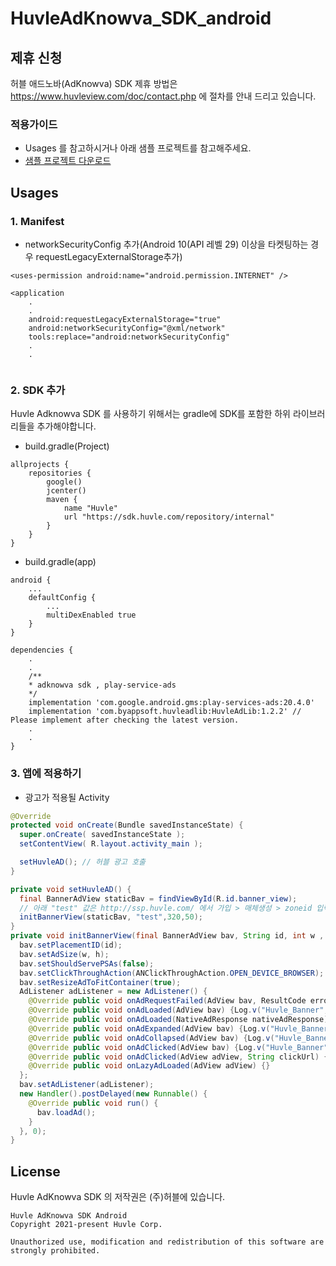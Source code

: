 # HuvleAdKnowva_SDK_android


## 제휴 신청
허블 애드노바(AdKnowva) SDK 제휴 방법은 https://www.huvleview.com/doc/contact.php 에 절차를 안내 드리고 있습니다.


### 적용가이드
- Usages 를 참고하시거나 아래 샘플 프로젝트를 참고해주세요.
- [샘플 프로젝트 다운로드](http://api.huvleview.com/ko/downloads/HuvleAdLibSample.zip)


## Usages
### 1. Manifest
- networkSecurityConfig 추가(Android 10(API 레벨 29) 이상을 타켓팅하는 경우 requestLegacyExternalStorage추가)
```
<uses-permission android:name="android.permission.INTERNET" />

<application
	.
	.
	android:requestLegacyExternalStorage="true"
	android:networkSecurityConfig="@xml/network"
	tools:replace="android:networkSecurityConfig"
	.
	.
	
```

### 2. SDK 추가
Huvle Adknowva SDK 를 사용하기 위해서는 gradle에 SDK를 포함한 하위 라이브러리들을 추가해야합니다.
- build.gradle(Project)
```
allprojects {
    repositories {
        google()
        jcenter()
        maven {
            name "Huvle"
            url "https://sdk.huvle.com/repository/internal"
        }
    }
}
```

- build.gradle(app)
```
android {
    ...
    defaultConfig {
        ...
        multiDexEnabled true
    }
}

dependencies {
	.
	.
	/**
	* adknowva sdk , play-service-ads 
	*/
	implementation 'com.google.android.gms:play-services-ads:20.4.0'
	implementation 'com.byappsoft.huvleadlib:HuvleAdLib:1.2.2' // Please implement after checking the latest version.
	.
	.
}
```

### 3. 앱에 적용하기
- 광고가 적용될 Activity
```java
@Override
protected void onCreate(Bundle savedInstanceState) {
  super.onCreate( savedInstanceState );
  setContentView( R.layout.activity_main );

  setHuvleAD(); // 허블 광고 호출
}

private void setHuvleAD() {
  final BannerAdView staticBav = findViewById(R.id.banner_view);
  // 아래 "test" 값은 http://ssp.huvle.com/ 에서 가입 > 매체생성 > zoneid 입력후 테스트 하시고, release시점에 허블에 문의주시면 인증됩니다. 배너사이즈는 변경하지 마세요.
  initBannerView(staticBav, "test",320,50);
}
private void initBannerView(final BannerAdView bav, String id, int w , int h) {
  bav.setPlacementID(id);
  bav.setAdSize(w, h);
  bav.setShouldServePSAs(false);
  bav.setClickThroughAction(ANClickThroughAction.OPEN_DEVICE_BROWSER); // 광고 클릭시 브라우저를 기본브라우저로 Open
  bav.setResizeAdToFitContainer(true);
  AdListener adListener = new AdListener() {
    @Override public void onAdRequestFailed(AdView bav, ResultCode errorCode) {/*광고가 없을때 처리*/}
    @Override public void onAdLoaded(AdView bav) {Log.v("Huvle_Banner", "The Ad Loaded!");}
    @Override public void onAdLoaded(NativeAdResponse nativeAdResponse) {Log.v("Huvle_Banner", "Ad onAdLoaded NativeAdResponse");}
    @Override public void onAdExpanded(AdView bav) {Log.v("Huvle_Banner", "Ad expanded");}
    @Override public void onAdCollapsed(AdView bav) {Log.v("Huvle_Banner", "Ad collapsed");}
    @Override public void onAdClicked(AdView bav) {Log.v("Huvle_Banner", "Ad clicked; opening browser");}
    @Override public void onAdClicked(AdView adView, String clickUrl) {Log.v("Huvle_Banner", "onAdClicked with click URL");}
    @Override public void onLazyAdLoaded(AdView adView) {}
  };
  bav.setAdListener(adListener);
  new Handler().postDelayed(new Runnable() {
    @Override public void run() {
      bav.loadAd();
    }
  }, 0);
}
```




## License
Huvle AdKnowva SDK 의 저작권은 (주)허블에 있습니다.
```
Huvle AdKnowva SDK Android
Copyright 2021-present Huvle Corp.

Unauthorized use, modification and redistribution of this software are strongly prohibited.
```

